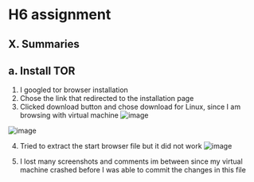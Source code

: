 # H6 assignment

## X. Summaries

## a. Install TOR

1. I googled tor browser installation
2. Chose the link that redirected to the installation page
3. Clicked download button and chose download for Linux, since I am browsing with virtual machine
![image](https://github.com/user-attachments/assets/0ac918f7-7d5d-4e60-93e1-1927c493c3c4)

![image](https://github.com/user-attachments/assets/3060c7b6-1fb6-4703-bd87-be8cc0ca7c8f)

4. Tried to extract the start browser file but it did not work
![image](https://github.com/user-attachments/assets/06202b55-ac27-459d-9faf-16218733b1eb)


5. I lost many screenshots and comments im between since my virtual machine crashed before I was able to commit the changes in this file

